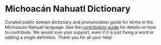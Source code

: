 
# Michoacán Nahuatl Dictionary

Curated public domain dictionary and pronunciation guide for terms in the Michoacán Nahuatl language. See the [contributing guide](https://github.com/drumworkteam/term/blob/make/.github/contributing.md) for details on how to contribute. We would love your support, even if it is just fixing a word or adding a single definition. Thank you for all your help!